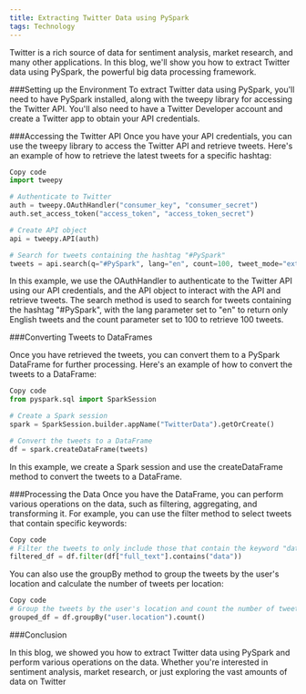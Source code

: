 ```yaml
---
title: Extracting Twitter Data using PySpark
tags: Technology
---
```



Twitter is a rich source of data for sentiment analysis, market research, and many other applications. In this blog, we'll show you how to extract Twitter data using PySpark, the powerful big data processing framework.

###Setting up the Environment
To extract Twitter data using PySpark, you'll need to have PySpark installed, along with the tweepy library for accessing the Twitter API. You'll also need to have a Twitter Developer account and create a Twitter app to obtain your API credentials.

###Accessing the Twitter API
Once you have your API credentials, you can use the tweepy library to access the Twitter API and retrieve tweets. Here's an example of how to retrieve the latest tweets for a specific hashtag:

```python
Copy code
import tweepy

# Authenticate to Twitter
auth = tweepy.OAuthHandler("consumer_key", "consumer_secret")
auth.set_access_token("access_token", "access_token_secret")

# Create API object
api = tweepy.API(auth)

# Search for tweets containing the hashtag "#PySpark"
tweets = api.search(q="#PySpark", lang="en", count=100, tweet_mode="extended")
```

In this example, we use the OAuthHandler to authenticate to the Twitter API using our API credentials, and the API object to interact with the API and retrieve tweets. The search method is used to search for tweets containing the hashtag "#PySpark", with the lang parameter set to "en" to return only English tweets and the count parameter set to 100 to retrieve 100 tweets.

###Converting Tweets to DataFrames

Once you have retrieved the tweets, you can convert them to a PySpark DataFrame for further processing. Here's an example of how to convert the tweets to a DataFrame:

```python
Copy code
from pyspark.sql import SparkSession

# Create a Spark session
spark = SparkSession.builder.appName("TwitterData").getOrCreate()

# Convert the tweets to a DataFrame
df = spark.createDataFrame(tweets)
```

In this example, we create a Spark session and use the createDataFrame method to convert the tweets to a DataFrame.

###Processing the Data
Once you have the DataFrame, you can perform various operations on the data, such as filtering, aggregating, and transforming it. For example, you can use the filter method to select tweets that contain specific keywords:

```python
Copy code
# Filter the tweets to only include those that contain the keyword "data"
filtered_df = df.filter(df["full_text"].contains("data"))
```

You can also use the groupBy method to group the tweets by the user's location and calculate the number of tweets per location:

```python
Copy code
# Group the tweets by the user's location and count the number of tweets per location
grouped_df = df.groupBy("user.location").count()
```

###Conclusion

In this blog, we showed you how to extract Twitter data using PySpark and perform various operations on the data. Whether you're interested in sentiment analysis, market research, or just exploring the vast amounts of data on Twitter